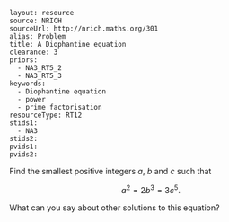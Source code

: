 ````
layout: resource
source: NRICH
sourceUrl: http://nrich.maths.org/301
alias: Problem
title: A Diophantine equation
clearance: 3
priors:
  - NA3_RT5_2
  - NA3_RT5_3
keywords:
  - Diophantine equation
  - power
  - prime factorisation
resourceType: RT12
stids1:
  - NA3
stids2:
pvids1:
pvids2:

````
Find the smallest positive integers $a$, $b$ and $c$ such that

$$a^2 = 2b^3 = 3c^5.$$

What can you say about other solutions to this equation?

